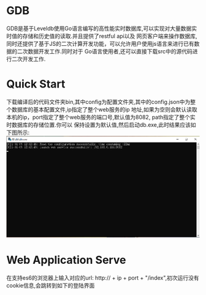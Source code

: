 # GDB
GDB是基于Leveldb使用Go语言编写的高性能实时数据库,可以实现对大量数据实时值的存储和历史值的读取.并且提供了restful api以及
网页客户端来操作数据库,同时还提供了基于JS的二次计算开发功能，可以允许用户使用js语言来进行已有数据的二次数据开发工作.同时对于
Go语言使用者,还可以直接下载src中的源代码进行二次开发工作.

# Quick Start
下载编译后的代码文件夹bin,其中config为配置文件夹,其中的config.json中为整个数据库的基本配置文件,ip指定了整个web服务的ip
地址,如果为空则会默认读取本机的ip，port指定了整个web服务的端口号,默认值为8082, path指定了整个实时数据库的存储位置.你可以
保持设置为默认值,然后启动db.exe,此时结果应该如下图所示:
![Image text](https://github.com/JustKeepSilence/gdb/blob/master/images/launch.png)

# Web Application Serve
在支持es6的浏览器上输入对应的url: http:// + ip + port + "/index",初次运行没有cookie信息,会跳转到如下的登陆界面
